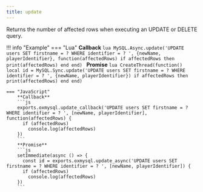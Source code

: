 ```yaml
---
title: update
---
```

Returns the number of affected rows when executing an UPDATE or DELETE query.

!!! info "Example"
	=== "Lua"
		**Callback**
		```lua
		MySQL.Async.update('UPDATE users SET firstname = ? WHERE identifier = ? ', {newName, playerIdentifier}, function(affectedRows)
			if affectedRows then
				print(affectedRows)
			end
		end)
		```
		**Promise**
		```lua
		CreateThread(function()
			local id = MySQL.Sync.update('UPDATE users SET firstname = ? WHERE identifier = ? ', {newName, playerIdentifier})
			if affectedRows then
				print(affectedRows)
			end
		end)
		```

	=== "JavaScript"
		**Callback**
		```js
		exports.oxmysql.update_callback('UPDATE users SET firstname = ? WHERE identifier = ? ', [newName, playerIdentifier], function(affectedRows) {
		  if (affectedRows)
		    console.log(affectedRows)
		})
		```
		**Promise**
		```js
		setImmediate(async () => {
		  const id = exports.oxmysql.update_async('UPDATE users SET firstname = ? WHERE identifier = ? ', [newName, playerIdentifier]) {
		  if (affectedRows)
		    console.log(affectedRows)
		})
		```